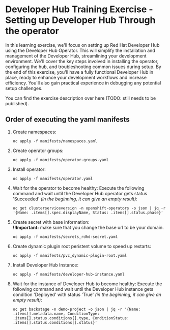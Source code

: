 # Developer Hub Training Exercise - Setting up Developer Hub Through the operator

In this learning exercise, we'll focus on setting up Red Hat Developer Hub using the Developer Hub 
Operator. This will simplify the installation and management of the Developer Hub, streamlining your 
development environment. We'll cover the key steps involved in installing the operator, configuring 
the hub, and troubleshooting common issues during setup. By the end of this exercise, you'll have a 
fully functional Developer Hub in place, ready to enhance your development workflows and increase 
efficiency. You'll also gain practical experience in debugging any potential setup challenges.

You can find the exercise description over here (TODO: still needs to be published).

## Order of executing the yaml manifests
1. Create namespaces:
   ```shell
   oc apply -f manifests/namespaces.yaml
   ```
2. Create operator groups:
   ```shell
   oc apply -f manifests/operator-groups.yaml
   ```
3. Install operator:
   ```shell
   oc apply -f manifests/operator.yaml
   ```
4. Wait for the operator to become healthy:
   Execute the following command and wait until the Developer Hub operator gets status 'Succeeded'
   _(in the beginning, it can give an empty result)_:
    ```shell
    oc get clusterserviceversion -n openshift-operators -o json | jq -r '{Name: .items[].spec.displayName, Status: .items[].status.phase}'
    ```
5. Create secret with base information:  
   **!!Important:** make sure that you change the base url to be your domain.
   ```shell
   oc apply -f manifests/secrets_rdhd-secret.yaml
   ```
6. Create dynamic plugin root peristent volume to speed up restarts:
   ```shell
   oc apply -f manifests/pvc_dynamic-plugin-root.yaml
   ```
7. Install Developer Hub Instance:
   ```shell
   oc apply -f manifests/developer-hub-instance.yaml
   ```
8. Wait for the instance of Developer Hub to become healthy:
   Execute the following command and wait until the Developer Hub instance gets condition 'Deployed' with status 'True'
   _(in the beginning, it can give an empty result)_:
    ```shell
    oc get backstage -n demo-project -o json | jq -r '{Name: .items[].metadata.name, ConditionType: .items[].status.conditions[].type, ConditionStatus: .items[].status.conditions[].status}'
    ```

